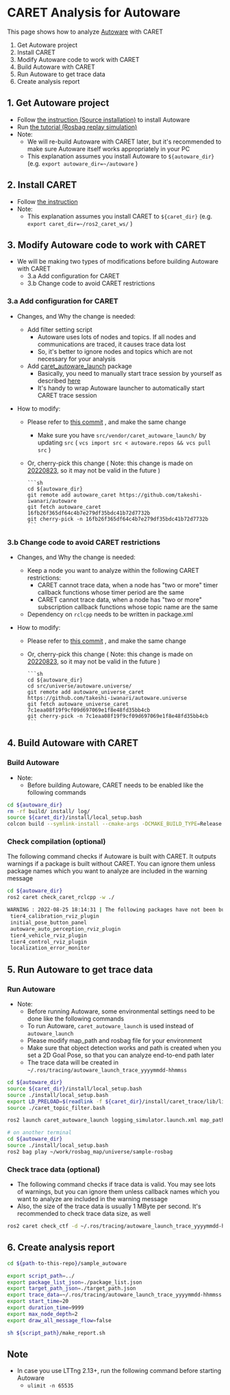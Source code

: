 # CARET Analysis for Autoware

This page shows how to analyze [Autoware](https://github.com/autowarefoundation/autoware) with CARET

1. Get Autoware project
2. Install CARET
3. Modify Autoware code to work with CARET
4. Build Autoware with CARET
5. Run Autoware to get trace data
6. Create analysis report

## 1. Get Autoware project

- Follow [the instruction (Source installation)](https://autowarefoundation.github.io/autoware-documentation/main/installation/autoware/source-installation/) to install Autoware
- Run [the tutorial (Rosbag replay simulation)](https://autowarefoundation.github.io/autoware-documentation/main/tutorials/ad-hoc-simulation/rosbag-replay-simulation/)
- Note:
  - We will re-build Autoware with CARET later, but it's recommended to make sure Autoware itself works appropriately in your PC
  - This explanation assumes you install Autoware to `${autoware_dir}` (e.g. `export autoware_dir=~/autoware` )

## 2. Install CARET

- Follow [the instruction](https://tier4.github.io/CARET_doc/main/tutorials/installation/)
- Note:
  - This explanation assumes you install CARET to `${caret_dir}` (e.g. `export caret_dir=~/ros2_caret_ws/` )

## 3. Modify Autoware code to work with CARET

- We will be making two types of modifications before building Autoware with CARET
  - 3.a Add configuration for CARET
  - 3.b Change code to avoid CARET restrictions

### 3.a Add configuration for CARET

- Changes, and Why the change is needed:
  - Add filter setting script
    - Autoware uses lots of nodes and topics. If all nodes and communications are traced, it causes trace data lost
    - So, it's better to ignore nodes and topics which are not necessary for your analysis
  - Add [caret_autoware_launch](https://github.com/tier4/caret_autoware_launch) package
    - Basically, you need to manually start trace session by yourself as described [here](https://tier4.github.io/CARET_doc/main/tutorials/measurement/#starting-lttng-session)
    - It's handy to wrap Autoware launcher to automatically start CARET trace session
- How to modify:

  - Please refer to [this commit](https://github.com/takeshi-iwanari/autoware/commit/16fb26f365df64c4b7e279df35bdc41b72d7732b) , and make the same change
    - Make sure you have `src/vendor/caret_autoware_launch/` by updating `src` ( `vcs import src < autoware.repos && vcs pull src` )
  - Or, cherry-pick this change ( Note: this change is made on [20220823](https://github.com/autowarefoundation/autoware/commit/b1e2f6ef5982ccbe9434bff49397b2783713cb98), so it may not be valid in the future )

        ```sh
        cd ${autoware_dir}
        git remote add autoware_caret https://github.com/takeshi-iwanari/autoware
        git fetch autoware_caret 16fb26f365df64c4b7e279df35bdc41b72d7732b
        git cherry-pick -n 16fb26f365df64c4b7e279df35bdc41b72d7732b
        ```

### 3.b Change code to avoid CARET restrictions

- Changes, and Why the change is needed:
  - Keep a node you want to analyze within the following CARET restrictions:
    - CARET cannot trace data, when a node has "two or more" timer callback functions whose timer period are the same
    - CARET cannot trace data, when a node has "two or more" subscription callback functions whose topic name are the same
  - Dependency on `rclcpp` needs to be written in package.xml
- How to modify:

  - Please refer to [this commit](https://github.com/takeshi-iwanari/autoware.universe/commit/7c1eaa08f19f9cf09d697069e1f8e48fd35bb4cb) , and make the same change
  - Or, cherry-pick this change ( Note: this change is made on [20220823](https://github.com/autowarefoundation/autoware.universe/commit/2d62bdf127b8215c73be6416c57861d4a812ef0b), so it may not be valid in the future )

        ```sh
        cd ${autoware_dir}
        cd src/universe/autoware.universe/
        git remote add autoware_universe_caret https://github.com/takeshi-iwanari/autoware.universe
        git fetch autoware_universe_caret 7c1eaa08f19f9cf09d697069e1f8e48fd35bb4cb
        git cherry-pick -n 7c1eaa08f19f9cf09d697069e1f8e48fd35bb4cb
        ```

## 4. Build Autoware with CARET

### Build Autoware

- Note:
  - Before building Autoware, CARET needs to be enabled like the following commands

```sh
cd ${autoware_dir}
rm -rf build/ install/ log/
source ${caret_dir}/install/local_setup.bash
colcon build --symlink-install --cmake-args -DCMAKE_BUILD_TYPE=Release -DBUILD_TESTING=Off
```

### Check compilation (optional)

The following command checks if Autoware is built with CARET. It outputs warnings if a package is built without CARET. You can ignore them unless package names which you want to analyze are included in the warning message

```sh
cd ${autoware_dir}
ros2 caret check_caret_rclcpp -w ./

WARNING : 2022-08-25 18:14:31 | The following packages have not been built using caret-rclcpp:
 tier4_calibration_rviz_plugin
 initial_pose_button_panel
 autoware_auto_perception_rviz_plugin
 tier4_vehicle_rviz_plugin
 tier4_control_rviz_plugin
 localization_error_monitor
```

## 5. Run Autoware to get trace data

### Run Autoware

- Note:
  - Before running Autoware, some environmental settings need to be done like the following commands
  - To run Autoware, `caret_autoware_launch` is used instead of `autoware_launch`
  - Please modify map_path and rosbag file for your environment
  - Make sure that object detection works and path is created when you set a 2D Goal Pose, so that you can analyze end-to-end path later
  - The trace data will be created in `~/.ros/tracing/autoware_launch_trace_yyyymmdd-hhmmss`

```sh
cd ${autoware_dir}
source ${caret_dir}/install/local_setup.bash
source ./install/local_setup.bash
export LD_PRELOAD=$(readlink -f ${caret_dir}/install/caret_trace/lib/libcaret.so)
source ./caret_topic_filter.bash

ros2 launch caret_autoware_launch logging_simulator.launch.xml map_path:=$HOME/work/rosbag_map/universe/sample-map-rosbag vehicle_model:=sample_vehicle sensor_model:=sample_sensor_kit

# on another terminal
cd ${autoware_dir}
source ./install/local_setup.bash
ros2 bag play ~/work/rosbag_map/universe/sample-rosbag
```

### Check trace data (optional)

- The following command checks if trace data is valid. You may see lots of warnings, but you can ignore them unless callback names which you want to analyze are included in the warning message
- Also, the size of the trace data is usually 1 MByte per second. It's recommended to check trace data size, as well

```sh
ros2 caret check_ctf -d ~/.ros/tracing/autoware_launch_trace_yyyymmdd-hhmmss
```

## 6. Create analysis report

```sh
cd ${path-to-this-repo}/sample_autoware

export script_path=../
export package_list_json=./package_list.json
export target_path_json=./target_path.json
export trace_data=~/.ros/tracing/autoware_launch_trace_yyyymmdd-hhmmss    # modify for your environment
export start_time=20
export duration_time=9999
export max_node_depth=2
export draw_all_message_flow=false

sh ${script_path}/make_report.sh
```

## Note

- In case you use LTTng 2.13+, run the following command before starting Autoware
  - `ulimit -n 65535`

